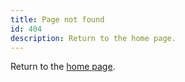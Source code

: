 ```yaml
---
title: Page not found
id: 404
description: Return to the home page.
---
```


Return to the [home page](/).